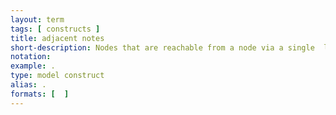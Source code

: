 ```yaml
---
layout: term
tags: [ constructs ]
title: adjacent notes
short-description: Nodes that are reachable from a node via a single  link
notation:
example: .
type: model construct
alias: .
formats: [  ]
---
```

